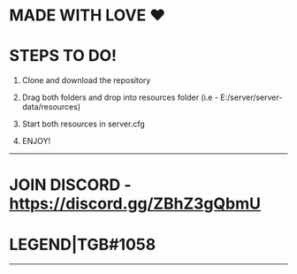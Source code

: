 # MADE WITH LOVE ❤️


# STEPS TO DO!

1) Clone and download the repository 

2) Drag both folders and drop into resources folder (i.e - E:/server/server-data/resources)

3) Start both resources in server.cfg 

4) ENJOY!


---------------------------------------------------------------------------------------------

# JOIN DISCORD - https://discord.gg/ZBhZ3gQbmU

# LEGEND|TGB#1058

---------------------------------------------------------------------------------------------
